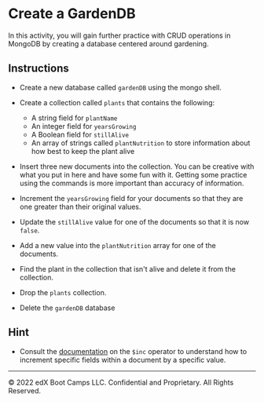 # Create a GardenDB

In this activity, you will gain further practice with CRUD operations in MongoDB by creating a database centered around gardening.

## Instructions

* Create a new database called `gardenDB` using the mongo shell.

* Create a collection called `plants` that contains the following:
    * A string field for `plantName`
    * An integer field for `yearsGrowing`
    * A Boolean field for `stillAlive`
    * An array of strings called `plantNutrition` to store information about how best to keep the plant alive

* Insert three new documents into the collection. You can be creative with what you put in here and have some fun with it. Getting some practice using the commands is more important than accuracy of information.

* Increment the `yearsGrowing` field for your documents so that they are one greater than their original values.

* Update the `stillAlive` value for one of the documents so that it is now `false`.

* Add a new value into the `plantNutrition` array for one of the documents.

* Find the plant in the collection that isn't alive and delete it from the collection.

* Drop the `plants` collection.

* Delete the `gardenDB` database

## Hint

* Consult the [documentation](https://www.mongodb.com/docs/manual/reference/operator/update/inc/) on the `$inc` operator to understand how to increment specific fields within a document by a specific value.

---

© 2022 edX Boot Camps LLC. Confidential and Proprietary. All Rights Reserved.

